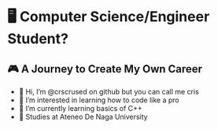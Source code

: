 # 🖥️ Computer Science/Engineer Student?
## 🎮 A Journey to Create My Own Career
- 👋 Hi, I’m @crscrused on github but you can call me cris
- 👀 I’m interested in learning how to code like a pro
- 🌱 I’m currently learning basics of C++
- 🏫 Studies at Ateneo De Naga University

<!---
crscrused/crscrused is a ✨ special ✨ repository because its `README.md` (this file) appears on your GitHub profile.
You can click the Preview link to take a look at your changes.
--->
